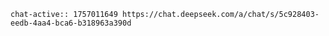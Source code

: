 ```smart-deepseek
chat-active:: 1757011649 https://chat.deepseek.com/a/chat/s/5c928403-eedb-4aa4-bca6-b318963a390d
```
